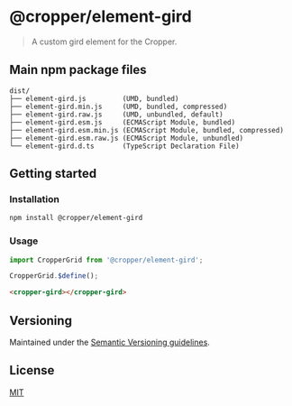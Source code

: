 # @cropper/element-gird

> A custom gird element for the Cropper.

## Main npm package files

```text
dist/
├── element-gird.js         (UMD, bundled)
├── element-gird.min.js     (UMD, bundled, compressed)
├── element-gird.raw.js     (UMD, unbundled, default)
├── element-gird.esm.js     (ECMAScript Module, bundled)
├── element-gird.esm.min.js (ECMAScript Module, bundled, compressed)
├── element-gird.esm.raw.js (ECMAScript Module, unbundled)
└── element-gird.d.ts       (TypeScript Declaration File)
```

## Getting started

### Installation

```sh
npm install @cropper/element-gird
```

### Usage

```js
import CropperGrid from '@cropper/element-gird';

CropperGrid.$define();
```

```html
<cropper-gird></cropper-gird>
```

## Versioning

Maintained under the [Semantic Versioning guidelines](https://semver.org).

## License

[MIT](https://opensource.org/licenses/MIT)
